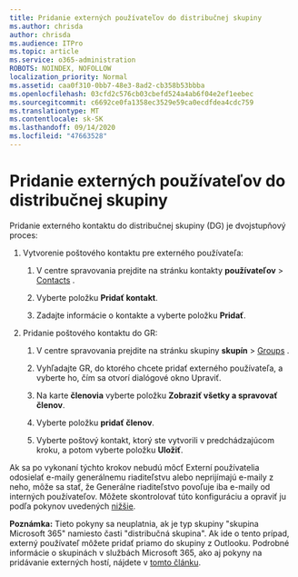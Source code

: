 ```yaml
---
title: Pridanie externých používateľov do distribučnej skupiny
ms.author: chrisda
author: chrisda
ms.audience: ITPro
ms.topic: article
ms.service: o365-administration
ROBOTS: NOINDEX, NOFOLLOW
localization_priority: Normal
ms.assetid: caa0f310-0bb7-48e3-8ad2-cb358b53bbba
ms.openlocfilehash: 03cfd2c576cb03cbefd524a4ab6f04e2ef1eebec
ms.sourcegitcommit: c6692ce0fa1358ec3529e59ca0ecdfdea4cdc759
ms.translationtype: MT
ms.contentlocale: sk-SK
ms.lasthandoff: 09/14/2020
ms.locfileid: "47663528"
---
```

# <a name="add-external-users-to-a-distribution-group"></a>Pridanie externých používateľov do distribučnej skupiny

Pridanie externého kontaktu do distribučnej skupiny (DG) je dvojstupňový proces:
  
1. Vytvorenie poštového kontaktu pre externého používateľa:
    
    1. V centre spravovania prejdite na stránku kontakty **používateľov**  >  [Contacts](https://admin.microsoft.com/adminportal/home#/Contact) . 
    
    2. Vyberte položku **Pridať kontakt**.
    
    3. Zadajte informácie o kontakte a vyberte položku **Pridať**.
    
2. Pridanie poštového kontaktu do GR:
    
    1. V centre spravovania prejdite na stránku skupiny **skupín**  >  [Groups](https://admin.microsoft.com/adminportal/home#/groups) . 
    
    2. Vyhľadajte GR, do ktorého chcete pridať externého používateľa, a vyberte ho, čím sa otvorí dialógové okno Upraviť.
    
    3. Na karte **členovia** vyberte položku **Zobraziť všetky a spravovať členov**. 
    
    4. Vyberte položku **pridať členov**.
    
    5. Vyberte poštový kontakt, ktorý ste vytvorili v predchádzajúcom kroku, a potom vyberte položku **Uložiť**.
    
Ak sa po vykonaní týchto krokov nebudú môcť Externí používatelia odosielať e-maily generálnemu riaditeľstvu alebo neprijímajú e-maily z neho, môže sa stať, že Generálne riaditeľstvo povoľuje iba e-maily od interných používateľov. Môžete skontrolovať túto konfiguráciu a opraviť ju podľa pokynov uvedených [nižšie](https://docs.microsoft.com/exchange/mail-flow-best-practices/non-delivery-reports-in-exchange-online/fix-error-code-5-7-133-in-exchange-online).
  
 **Poznámka:** Tieto pokyny sa neuplatnia, ak je typ skupiny "skupina Microsoft 365" namiesto časti "distribučná skupina". Ak ide o tento prípad, externý používateľ môžete pridať priamo do skupiny z Outlooku. Podrobné informácie o skupinách v službách Microsoft 365, ako aj pokyny na pridávanie externých hostí, nájdete v [tomto článku](https://support.office.com/article/Guest-access-in-Office-365-Groups-bfc7a840-868f-4fd6-a390-f347bf51aff6.aspx).
  